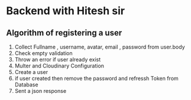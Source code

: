# Backend with Hitesh sir
## Algorithm of registering a user 
1. Collect Fullname , username, avatar, email , password from  user.body 
2. Check empty validation 
3. Throw an error if user already exist
4. Multer and Cloudinary Configuration
5. Create a user
6. if user created then remove the password and refressh Token from Database
7. Sent a json response 
